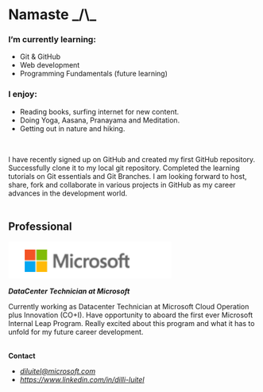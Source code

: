 

# Namaste _/\\\_ <br>


### I’m currently learning: 
- Git & GitHub
- Web development
- Programming Fundamentals (future learning)

### I enjoy:
- Reading books, surfing internet for new content.
- Doing Yoga, Aasana, Pranayama and Meditation.
- Getting out in nature and hiking.
</br>

I have recently signed up on GitHub and created my first GitHub repository. Successfully clone it to my local git repository. Completed the learning tutorials on Git essentials and Git Branches. I am looking forward to host, share, fork and collaborate in various projects in GitHub as my career advances in the development world.
</br></br>


## **Professional**
<!--[![](https://github.com/dilliluitel/dilliluitel/blob/main/Images/microsoft_logo1.PNG)](https://www.microsoft.com/) -->

[![](Images/microsoft_logo1.PNG)](https://www.microsoft.com/)
</br>

***DataCenter Technician at Microsoft***  </br>

Currently working as Datacenter Technician at Microsoft Cloud Operation plus Innovation (CO+I). Have opportunity to aboard the first ever Microsoft Internal Leap Program. Really excited about this program and what it has to unfold for my future career development.
</br></br>

**Contact** 
- *<diluitel@microsoft.com>*
- *<https://www.linkedin.com/in/dilli-luitel>* </br></br>


<!-- ![blis of sunset](Images/sun_set.jpg)-->

